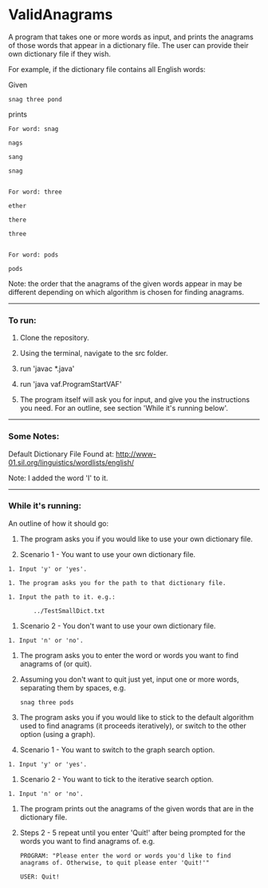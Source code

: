 # ValidAnagrams

A program that takes one or more words as input, and prints the anagrams of those words that appear in a dictionary file. The user can provide their own dictionary file if they wish. 

For example, if the dictionary file contains all English words:

Given


    snag three pond


prints


    For word: snag
  
    nags
  
    sang
  
    snag
  
  
    For word: three
  
    ether
  
    there
  
    three
  
  
    For word: pods
  
    pods
  
  
Note: the order that the anagrams of the given words appear in may be different depending on which algorithm is chosen for finding anagrams.

----

### To run:

1. Clone the repository.

1. Using the terminal, navigate to the src folder.

1. run 'javac *.java'

1. run 'java vaf.ProgramStartVAF'

1. The program itself will ask you for input, and give you the instructions you need. For an outline, see section 'While it's running below'. 

----

### Some Notes:
Default Dictionary File Found at:
http://www-01.sil.org/linguistics/wordlists/english/

Note: I added the word 'I' to it.

----

### While it's running:

An outline of how it should go:

1. The program asks you if you would like to use your own dictionary file.

  1. Scenario 1 - You want to use your own dictionary file.

    1. Input 'y' or 'yes'.

    1. The program asks you for the path to that dictionary file.

    1. Input the path to it. e.g.:

           ../TestSmallDict.txt

  1. Scenario 2 - You don't want to use your own dictionary file.

    1. Input 'n' or 'no'.

1. The program asks you to enter the word or words you want to find anagrams of (or quit).

1. Assuming you don't want to quit just yet, input one or more words, separating them by spaces, e.g.

       snag three pods

1. The program asks you if you would like to stick to the default algorithm used to find anagrams (it proceeds iteratively), or switch to the other option (using a graph).

  1. Scenario 1 - You want to switch to the graph search option.

    1. Input 'y' or 'yes'.

  1. Scenario 2 - You want to tick to the iterative search option.

    1. Input 'n' or 'no'.

1. The program prints out the anagrams of the given words that are in the dictionary file.

1. Steps 2 - 5 repeat until you enter 'Quit!' after being prompted for the words you want to find anagrams of. e.g.


       PROGRAM: "Please enter the word or words you'd like to find anagrams of. Otherwise, to quit please enter 'Quit!'"

       USER: Quit!
